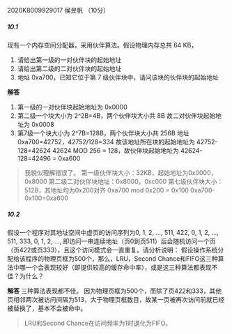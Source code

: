 2020K8009929017 侯昱帆
（10分）

##### 10.1 
现有一个内存空间分配器，采用伙伴算法。假设物理内存总共 64 KB，
1. 请给出第一级的一对伙伴块的起始地址
2. 请给出第二级的二对伙伴块的起始地址
3. 地址 0xa700，已知它位于第 7 级伙伴块中，请问该块的伙伴块的起始地址

**解答**
1. 第一级的一对伙伴块起始地址为 0x0000
2. 第二级一个块大小为 2^2B=4B，两个伙伴块大小共 8B
	故二对伙伴块起始地址为 0x0008
3. 第7级一个块大小为 2^7B=128B，两个伙伴块大小共 256B
	地址 0xa700=42752，42752/128=334
	故该地址所在块的起始地址为 42752-128=42624
	42624 MOD 256 = 128，故伙伴块起始地址为 42624-128=42496 = 0xa600

>我貌似理解错误了。
>第一级伙伴块大小：32KB，起始地址为0x0000，0x8000
>第二级二对伙伴块地址：0x8000，0xc000
>第七级伙伴块大小：512B，其地址均为0x200对齐
>0xa700 mod 0x200 = 0x100
>0xa700-0x100=0xa600


##### 10.2 
假设一个程序对其地址空间中虚页的访问序列为0, 1, 2, …, 511, 422, 0, 1, 2, …, 511, 333, 0, 1, 2, …, 即访问一串连续地址（页0到页511）后会随机访问一个页（页422或页333），且这个访问模式会一直重复。请分析说明：
假设操作系统分配给该程序的物理页框为500个，那么，LRU，Second Chance和FIFO这三种算法中哪一个会表现较好（即提供较高的缓存命中率），或是这三种算法都表现不佳？为什么？

**解答**
三种算法表现都不佳。
因为物理页框为500个，而除了页422和333，其他页相邻两次被访问间隔为513，大于物理页框数目，故某一页被再次访问前就已经被替换了，基本不会被命中。

>LRU和Second Chance在访问频率为1时退化为FIFO。